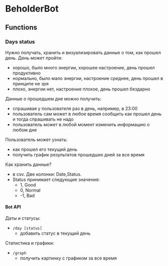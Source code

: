 # BeholderBot

## Functions

### Days status

Нужно получать, хранить и визуализировать данные о том, как прошел день.
День может пройти:
- хорошо, было много энергии, хорошее настроение, день прошел продуктивно
- нормально, было мало энергии, настроение среднее, день прошел в принципе не зря
- плохо, энергии нет, настроение плохое, день прошел бездарно

Данные о прошедшем дне можно получить:
- спрашивая у пользователя раз в день, например, в 23:00
- пользователь сам может в любое время сообщить как прошел день и тогда спрашивать не надо
- пользователь может в любой момент изменить информацию о любом дне

Пользователь может узнать:
- как прошел его текущий день
- получить график результатов прошедших дней за все время

Как хранить данные?
- в csv. Две колонки: Date,Status. 
- Status принимает следующие значения:
  - 1, Good
  - 0, Normal
  - -1, Bad

#### Bot API 

Даты и статусы:
- `/day [status]`
  - добавить статус в текущий день

Статистика и графики:
- `/graph`
  - получить картинку с графиком за все время
